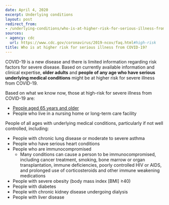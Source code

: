 ```yaml
---
date: April 4, 2020
excerpt: Underlying conditions
layout: post
redirect_from:
- /underlying-conditions/who-is-at-higher-risk-for-serious-illness-from-covid-19/
sources:
- agency: cdc
  url: https://www.cdc.gov/coronavirus/2019-ncov/faq.html#high-risk
title: Who is at higher risk for serious illness from COVID-19?
---
```


COVID-19 is a new disease and there is limited information regarding risk factors for severe disease. Based on currently available information and clinical expertise, **older adults** and **people of any age who have serious underlying medical conditions** might be at higher risk for severe illness from COVID-19.

Based on what we know now, those at high-risk for severe illness from COVID-19 are:

- [People aged 65 years and older](https://www.cdc.gov/coronavirus/2019-ncov/need-extra-precautions/older-adults.html)
- People who live in a nursing home or long-term care facility

People of all ages with underlying medical conditions, particularly if not well controlled, including:

- People with chronic lung disease or moderate to severe asthma
- People who have serious heart conditions
- People who are immunocompromised
  - Many conditions can cause a person to be immunocompromised, including cancer treatment, smoking, bone marrow or organ transplantation, immune deficiencies, poorly controlled HIV or AIDS, and prolonged use of corticosteroids and other immune weakening medications
- People with severe obesity (body mass index [BMI] ≥40)
- People with diabetes
- People with chronic kidney disease undergoing dialysis
- People with liver disease